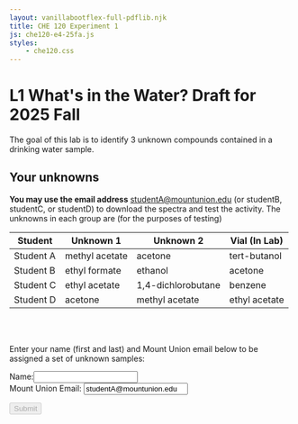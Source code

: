 ```yaml
---
layout: vanillabootflex-full-pdflib.njk
title: CHE 120 Experiment 1
js: che120-e4-25fa.js
styles:
    - che120.css
---
```


# L1 What's in the Water? Draft for 2025 Fall

The goal of this lab is to identify 3 unknown compounds contained in a drinking water sample. 

<div markdown=1>

## Your unknowns

**You may use the email address** studentA@mountunion.edu (or studentB, studentC, or studentD) to download the spectra and test the activity. The unknowns in each group are (for the purposes of testing)

<div class="table-responsive">
<table class="table table-bordered">
  <thead>
    <tr>
      <th>Student</th>
      <th>Unknown 1</th>
      <th>Unknown 2</th>
      <th>Vial (In Lab)</th>
    </tr>
  </thead>
  <tbody>
    <tr>
      <td>Student A</td>
      <td>methyl acetate</td>
      <td>acetone</td>
      <td>tert-butanol</td>
    </tr>
    <tr>
      <td>Student B</td>
      <td>ethyl formate</td>
      <td>ethanol</td>
      <td>acetone</td>
    </tr>
    <tr>
      <td>Student C</td>
      <td>ethyl acetate</td>
      <td>1,4-dichlorobutane</td>
      <td>benzene</td>
    </tr>
    <tr>
      <td>Student D</td>
      <td>acetone</td>
      <td>methyl acetate</td>
      <td>ethyl acetate</td>
    </tr>
  </tbody>
</table>
</div>

<br>
<br>

Enter your name (first and last) and Mount Union email below to be assigned a set of unknown samples: 

<form class="form" id="120-water-25sp">
<div>
<div class="form-group">
<label for="nameInput">Name:</label><input id="nameInput" name="nameInput" class="form-control"></input>
</div>

<div class="form-group">
    <label for="emailInput">Mount Union Email:</label>
    <input type="email" id="emailInput" name="emailInput" value="studentA@mountunion.edu" class="form-control"></input>
</div>

<button type="submit" id="submitName" disabled class="btn btn-primary">Submit</button>
</form>

</div>

<div style="display:none;" id="assignedUnknowns">
<p>
You are assigned to analyze the IR and NMR spectra for water sample <span id="unknown3" class="unknown3"></span>. During lab, you will collect the IR and NMR spectra for the sample contained in Vial <span class="unknown3"></span>A.
</p>

<p>Click the button to download the spectra of <span class="unknown3"></span> B and C.
</p>
<button onclick="copyPages()" class="btn btn-primary">Download Spectra</button>
<p>
<b>
Remember to print out your spectra and bring them to lab.
</b>
</p>
<p>
<b>Save the pdf file so you can copy and paste (or screenshot) the spectra into your lab report.</b>
</p>
</div>

<div style="display:none;" id="email-not-found" markdown="1">
Sorry, your email address was not found in the class list - check whether you typed your email address correctly. If your email address is correct, <a href="mailto: dwyerry@mountunion.edu">email Dr. Dwyer</a>.
</div>


<script src="https://cdnjs.cloudflare.com/ajax/libs/seedrandom/3.0.5/seedrandom.min.js">
</script>
